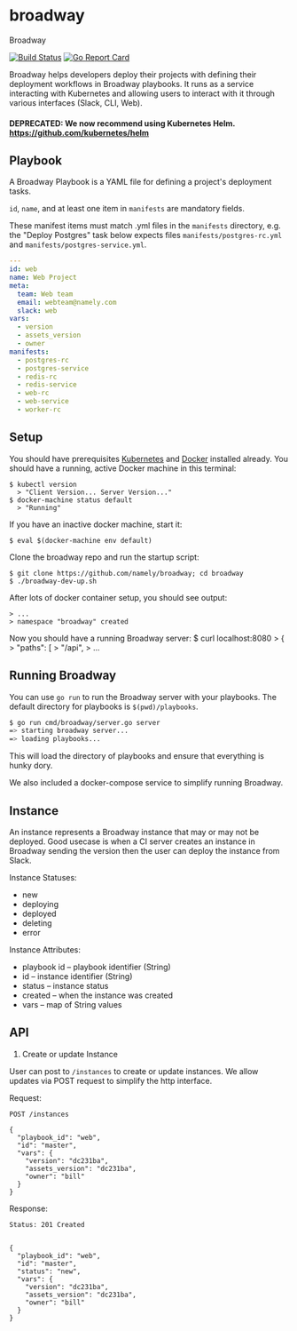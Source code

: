 # broadway
Broadway 

[![Build Status](https://travis-ci.org/namely/broadway.svg?branch=master)](https://travis-ci.org/namely/broadway)
[![Go Report Card](https://goreportcard.com/badge/namely/broadway)](https://goreportcard.com/report/namely/broadway)

Broadway helps developers deploy their projects with defining their deployment
workflows in Broadway playbooks. It runs as a service interacting with
Kubernetes and allowing users to interact with it through various interfaces
(Slack, CLI, Web).

#### DEPRECATED: We now recommend using Kubernetes Helm. https://github.com/kubernetes/helm

## Playbook
A Broadway Playbook is a YAML file for defining a project's deployment tasks.

`id`, `name`, and at least one item in `manifests` are mandatory fields.

These manifest items must match .yml files in the `manifests` directory, e.g.
the "Deploy Postgres" task below expects files `manifests/postgres-rc.yml` and
`manifests/postgres-service.yml`.

```yaml
---
id: web
name: Web Project
meta:
  team: Web team
  email: webteam@namely.com
  slack: web
vars:
  - version
  - assets_version
  - owner
manifests:
  - postgres-rc
  - postgres-service
  - redis-rc
  - redis-service
  - web-rc
  - web-service
  - worker-rc
```

## Setup
You should have prerequisites
[Kubernetes](http://kubernetes.io/docs/getting-started-guides/binary_release/)
and [Docker](https://docs.docker.com/engine/installation/) installed already.
You should have a running, active Docker machine in this terminal:

    $ kubectl version
      > "Client Version... Server Version..."
    $ docker-machine status default
      > "Running"

If you have an inactive docker machine, start it:

    $ eval $(docker-machine env default)

Clone the broadway repo and run the startup script:

    $ git clone https://github.com/namely/broadway; cd broadway
    $ ./broadway-dev-up.sh

After lots of docker container setup, you should see output:

    > ...
    > namespace "broadway" created

Now you should have a running Broadway server:
    $ curl localhost:8080
      > {
      >   "paths": [
      >     "/api",
      > ...

## Running Broadway

You can use `go run` to run the Broadway server with your playbooks. The default directory for playbooks is `$(pwd)/playbooks`.

```sh
$ go run cmd/broadway/server.go server
=> starting broadway server...
=> loading playbooks...
```

This will load the directory of playbooks and ensure that everything is hunky dory.

We also included a docker-compose service to simplify running Broadway.

## Instance
An instance represents a Broadway instance that may or may not be deployed.
Good usecase is when a CI server creates an instance in Broadway sending the
version then the user can deploy the instance from Slack.

Instance Statuses:
 - new
 - deploying
 - deployed
 - deleting
 - error

Instance Attributes:
 - playbook id – playbook identifier (String)
 - id – instance identifier (String)
 - status – instance status
 - created – when the instance was created
 - vars – map of String values



## API

1. Create or update Instance

User can post to `/instances` to create or update instances. We allow updates
via POST request to simplify the http interface.


Request:
```
POST /instances

{
  "playbook_id": "web",
  "id": "master",
  "vars": {
    "version": "dc231ba",
    "assets_version": "dc231ba",
    "owner": "bill"
  }
}
```

Response:
```
Status: 201 Created


{
  "playbook_id": "web",
  "id": "master",
  "status": "new",
  "vars": {
    "version": "dc231ba",
    "assets_version": "dc231ba",
    "owner": "bill"
  }
}
```


